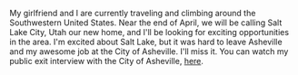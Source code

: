 My girlfriend and I are currently traveling and climbing around the Southwestern United States. Near the end of April, we will be calling Salt Lake City, Utah our new home, and I'll be looking for exciting opportunities in the area. I'm excited about Salt Lake, but it was hard to leave Asheville and my awesome job at the City of Asheville. I'll miss it. You can watch my public exit interview with the City of Asheville, [here](https://digitalsimplicity.io/exit-interview-cameron-carlyle/).
